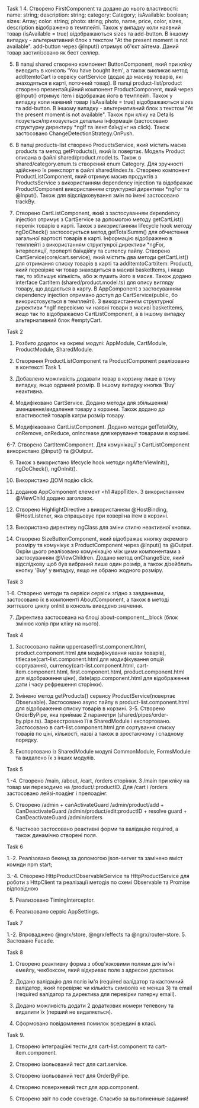 Task 1
4. Створено FirstComponent та додано до нього властивості:
  name: string;
  description: string;
  category: Category;
  isAvailable: boolean;
  sizes: Array<number>;
  color: string;
  photo: string;
photo, name, price, color, sizes, description відображено в темплейті. Також у випадку коли наявний товар (isAvailable = true) відображаються sizes та add-button. В іншому випадку - альтернативний блок з текстом "At the present moment is not available". add-button через @Input() отримує об'єкт айтема. Даний товар застилізовано як бест селлер.

5. В папці shared створено компонент ButtonComponent, який при кліку виводить в консоль 'You have bought item', а також викликає метод addItemtoCart із сервісу cartService (додає до масиву товарів, які знаходяться в карті, поточний товар).
В папці product-list/product створено презентайційний компонент ProductComponent, який через @Input() отримує item і відображає його в темплейті. Також у випадку коли наявний товар (isAvailable = true) відображаються sizes та add-button. В іншому випадку - альтернативний блок з текстом "At the present moment is not available". Також при кліку на Details позується/приховується детальна інформація (застосовано структурну директиру *ngIf та івент баїндінг на click). Також застосовано ChangeDetectionStrategy.OnPush.

6. В папці products-list створено ProductsService, який містить масив products та метод  getProducts(), який їх повертає.
Модель Product описана в файлі shared/product.model.ts. Також в shared/category.enum.ts створений enum Category. Для зручності здійснено їх реекспорт в файлі shared/index.ts.
Створено компонент ProductListComponent, який отримує масив продуктів з ProductsService з використанням dependency injection та відображає ProductComponent використанням структурної директиви *ngFor та @Input(). Також для відслідковування змін по імені застосовано trackBy.

7. Створено CartListComponent, який з застосуванням dependency injection отримує з СartService за допомогою методу getCartList() перелік товарів в карті. Також з використанням lifecycle hook методу ngDoCheck() застососується метод getTotalSumm() для обчистення загальної вартості товарів в карті. Інформацію відображено в темплейті з використанням структунрої директиви *ngFor, інтерполяції, проперті баїндійгу та currency пайпу.
Створено  CartService(core/cart.service), який містить два методи getCartList() для отримання списку товарів в карті та addItemtoCart(item: Product), який перевіряє чи товар знаходиться в масиві basketItems, і якщо так, то збільшує кількість, або ж пушить його в масив. 
Також додано interface CartItem (shared/product.model.ts) для опису вигляду товару, що додається в карту.
В AppComponent з застосуванням dependency injection отримано доступ до CartService(public, бо використовується в темплейті). З використанням структурної директиви *ngIf перевіємо чи наявні товари в масиві basketItems, якщо так то відображаємо CartListComponent, а в іншому випадку альтернативний блок #emptyCart.


Task 2

1. Розбито додаток на окремі модулі: AppModule, CartModule, ProductModule, SharedModule.

2. Створення  ProductListComponent та ProductComponent реалізовано в контексті Task 1.

3. Добавлено можливість додавати товар в корзину лише в тому випадку, якщо одраний розмір. В іншому випадку кнопка 'Buy' неактивна.

4. Модифіковано CartService. Додано методи для збільшення/зменшення/видалення товару з корзини. Також додано до властивостей товарів катри розмір товару.

5. Модифікаовано CartListComponent. Додано методи  getTotalQty, onRemove, onReduce, onIncrease для керування товарами в корзині.

6-7. Створено СartItemComponent. Для комунікації з CartListComponent використано @Input() та @Output.

9. Також з використано lifecycle hook методи ngAfterViewInit(), ngDoCheck(), ngOnInit().

10. Використано ДОМ подію click.

11.  доданов AppComponent елемент <h1 #appTitle></h1>. З використанням @ViewChild додано заголовок.

12. Створено HighlightDirectivе з використанням @HostBinding, @HostListener, яка спрацьовує при ховері на ітем в корзині.

13. Використано директиву ngClass для зміни стилю неактивної кнопки.

14. Створено SizeButtonComponent, який відображає кнопку окремого розміру та комунікує з ProductComponent через @Input() та @Output. Окрім цього реалізовано комунікацію між цими компонентами з застосуванням @ViewChildren. Додано метод onChangeSize, який відслідкову щоб був вибраний лише один розмір, а також дізейблить кнопку 'Buy' у випадку, якщо не обрано жодного розміру.


Task 3

1-6. Створено методи та сервіси сервіси згідно з завданнями, застосовано їх в компоненті AboutComponent, a також в методі життєвого циклу onInit в консоль виведено значення.

7. Директива застосована на блоці about-component__block (блок змінює колір при кліку на нього).


Task 4

1. Застосовано пайпи uppercase(first.component.html, product.component.html для модифікування назви товарів), titlecase(cart-list.component.html для модифікування опцій сортування), currency(cart-list.component.html, cart-item.component.html, first.component.html, product.component.html для відображення ціни), date(app.component.html для відображення дати і часу рефрешення сторінки).

2. Змінено метод getProducts() сервису ProductService(повертає Observable). Застосовано async пайпу в product-list.component.html для відображення списку товарів в корзині.
3-5. Створено OrderByPipe, яка приймає 2 параметри (shared/pipes/order-by.pipe.ts). Зареєстровано її в  SharedModule і експортовано. Застосовано в cart-list.component.html для сортування списку товарів по ціні, кількості, назві а також в зростаючому і спадному порядку.

6. Експортовано із  SharedModule модулі CommonModule, FormsModule та видалено їх з інших модулів.


Task 5

1.-4. Створено /main, /about, /cart, /orders сторінки. З /main при кліку на товар ми перезодимо на /product/:productID.
Для /cart і /orders застосовано лейзі-лоадінг і прелоадінг.

5. Створено
/admin + canActivateGuard
/admin/product/add + CanDeactivateGuard
/admin/product/edit:productID + resolve guard + CanDeactivateGuard
/admin/orders

6. Частково застосовано реактивні форми та валідацію required, а також динамічно створені поля.


Task 6

1.-2. Реалізовано бекенд за допомогою json-server та замінено вміст комнди npm start;

3.-4. Створено HttpProductObservableService та HttpProductService для роботи з HttpClient та реалізації методів по схемі Observable та Promise відповідною 
 
5. Реализовано TimingInterceptor.

6. Реализовано сервіс AppSettings.


Task 7

1.-2. Впроваджено @ngrx/store, @ngrx/effects та  @ngrx/router-store.
5. Застовано Facade.

Task 8

1. Створено реактивну форма з обов'язковими полями для ім'я і емейлу, чекбоксом, який відкриває поле з адресою доставки.

2. Додано валідацію для полів ім'я (required валідатор та кастомний валідатор, який перевіряє чи кількість символів не менша 3) та email (required валідатор та директива для перевірки патерну email).

3. Додано можливість додати 2 додаткових номери телевону та видалити їх (перший не видаляється).

4. Сформовано повідомлення помилок всередині в класі.

Task 9.

1. Створено інтеграційні тести для cart-list.component та cart-item.component.

2. Створено ізольований тест для cart.service.

3. Створено ізольований тест для OrderByPipe.

4. Cтворено поверхневий тест для app.component.

5. Створено звіт по code coverage.
Спасибо за выполненные задания!
